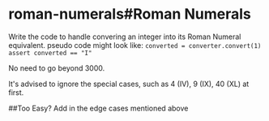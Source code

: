 # roman-numerals#Roman Numerals

Write the code to handle convering an integer into its Roman Numeral equivalent. 
pseudo code might look like:
`converted = converter.convert(1)
assert converted == "I"`

No need to go beyond 3000.

It's advised to ignore the special cases, such as 4 (IV), 9 (IX), 40 (XL) at first. 

##Too Easy?
Add in the edge cases mentioned above
